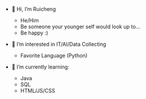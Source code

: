 - 👋 Hi, I’m Ruicheng

  - He/Him
  - Be someone your younger self would look up to...
  - Be happy :)


- 👀 I’m interested in IT/AI/Data Collecting 
  - Favorite Language (Python)


- 🌱 I’m currently learning:
  - Java
  - SQL
  - HTML/JS/CSS

<!---
ruichengrao/ruichengrao is a ✨ special ✨ repository because its `README.md` (this file) appears on your GitHub profile.
You can click the Preview link to take a look at your changes.
--->
